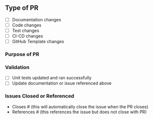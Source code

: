 ## Type of PR

- [ ] Documentation changes
- [ ] Code changes
- [ ] Test changes
- [ ] CI-CD changes
- [ ] GitHub Template changes

### Purpose of PR

### Validation
- [ ] Unit tests updated and ran successfully
- [ ] Update documentation or issue referenced above

### Issues Closed or Referenced

- Closes #<issue number> (this will automatically close the issue when the PR closes)
- References #<issue number> (this references the issue but does not close with PR)
